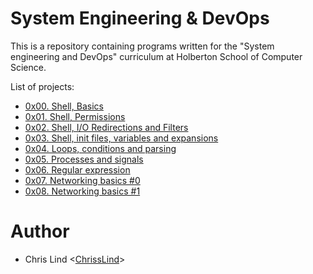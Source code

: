 # System Engineering & DevOps

This is a repository containing programs written for the "System engineering and DevOps" curriculum at Holberton School of Computer Science. 

List of projects:
- [0x00. Shell, Basics](https://github.com/ChrissLind/holberton-system_engineering-devops/tree/master/0x00-shell_basics)
- [0x01. Shell, Permissions](https://github.com/ChrissLind/holberton-system_engineering-devops/tree/master/0x01-shell_permissions)
- [0x02. Shell, I/O Redirections and Filters](https://github.com/ChrissLind/holberton-system_engineering-devops/tree/master/0x02-shell_redirections)
- [0x03. Shell, init files, variables and expansions](https://github.com/ChrissLind/holberton-system_engineering-devops/tree/master/0x03-shell_variables_expansions)
- [0x04. Loops, conditions and parsing](https://github.com/ChrissLind/holberton-system_engineering-devops/tree/master/0x04-loops_conditions_and_parsing)
- [0x05. Processes and signals](https://github.com/ChrissLind/holberton-system_engineering-devops/tree/master/0x05-processes_and_signals)
- [0x06. Regular expression](https://github.com/ChrissLind/holberton-system_engineering-devops/tree/master/0x06-regular_expressions)
- [0x07. Networking basics #0](https://github.com/ChrissLind/holberton-system_engineering-devops/tree/master/0x07-networking_basics)
- [0x08. Networking basics #1](https://github.com/ChrissLind/holberton-system_engineering-devops/tree/master/0x08-networking_basics_2)

# Author
- Chris Lind <[ChrissLind](https://github.com/ChrissLind)>
